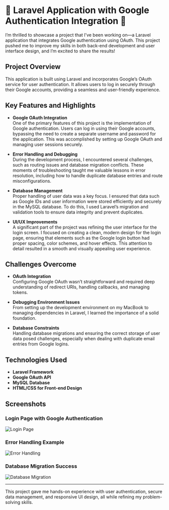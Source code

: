 # 🌟 Laravel Application with Google Authentication Integration 🌟

I’m thrilled to showcase a project that I’ve been working on—a Laravel application that integrates Google authentication using OAuth. This project pushed me to improve my skills in both back-end development and user interface design, and I’m excited to share the results!

## Project Overview

This application is built using Laravel and incorporates Google’s OAuth service for user authentication. It allows users to log in securely through their Google accounts, providing a seamless and user-friendly experience.

## Key Features and Highlights

- **Google OAuth Integration**  
  One of the primary features of this project is the implementation of Google authentication. Users can log in using their Google accounts, bypassing the need to create a separate username and password for the application. This was accomplished by setting up Google OAuth and managing user sessions securely.

- **Error Handling and Debugging**  
  During the development process, I encountered several challenges, such as routing issues and database migration conflicts. These moments of troubleshooting taught me valuable lessons in error resolution, including how to handle duplicate database entries and route misconfigurations.

- **Database Management**  
  Proper handling of user data was a key focus. I ensured that data such as Google IDs and user information were stored efficiently and securely in the MySQL database. To do this, I used Laravel’s migration and validation tools to ensure data integrity and prevent duplicates.

- **UI/UX Improvements**  
  A significant part of the project was refining the user interface for the login screen. I focused on creating a clean, modern design for the login page, ensuring that elements such as the Google login button had proper spacing, color schemes, and hover effects. This attention to detail resulted in a smooth and visually appealing user experience.

## Challenges Overcome

- **OAuth Integration**  
  Configuring Google OAuth wasn’t straightforward and required deep understanding of redirect URIs, handling callbacks, and managing tokens.

- **Debugging Environment Issues**  
  From setting up the development environment on my MacBook to managing dependencies in Laravel, I learned the importance of a solid foundation.

- **Database Constraints**  
  Handling database migrations and ensuring the correct storage of user data posed challenges, especially when dealing with duplicate email entries from Google logins.

## Technologies Used

- **Laravel Framework**
- **Google OAuth API**
- **MySQL Database**
- **HTML/CSS for Front-end Design**

## Screenshots

### Login Page with Google Authentication
![Login Page](path_to_screenshot/login_page.png)

### Error Handling Example
![Error Handling](path_to_screenshot/error_handling.png)

### Database Migration Success
![Database Migration](path_to_screenshot/database_migration.png)

---

This project gave me hands-on experience with user authentication, secure data management, and responsive UI design, all while refining my problem-solving skills.
